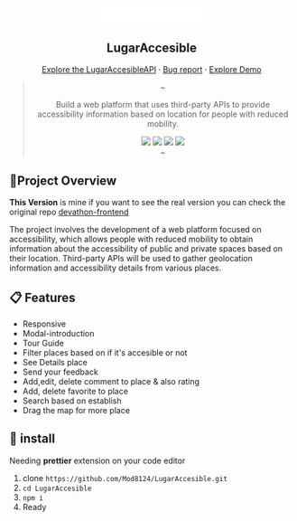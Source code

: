 <div align="center">

<img src="/public/assets/logo/logo.svg" width="180"/>

<h2>LugarAccesible</h2>

<a href="https://github.com/Mod8124/LugarAccesible-back">Explore the LugarAccesibleAPI</a>
·
<a href="https://github.com/Mod8124/LugarAccesible/issues">Bug report</a>
·
<a href="">Explore Demo</a>

> ~
>
> <p>Build a web platform that uses third-party APIs to provide accessibility information based on location for people with reduced mobility.</p>
> <img src="https://img.shields.io/badge/react-%2320232a.svg?style=for-the-badge&logo=react&logoColor=%2361DAFB">
> <img src="https://img.shields.io/badge/redux-%23593d88.svg?style=for-the-badge&logo=redux&logoColor=white">
> <img src="https://img.shields.io/badge/tailwindcss-%2338B2AC.svg?style=for-the-badge&logo=tailwind-css&logoColor=white">
> <img src="https://img.shields.io/badge/-TestingLibrary-%23E33332?style=for-the-badge&logo=testing-library&logoColor=white">
> <br/>
> ~
> </div>

## 📃Project Overview

**This Version** is mine if you want to see the real version you can check the original repo [devathon-frontend](https://github.com/joserangel25/devathon-frontend)

The project involves the development of a web platform focused on accessibility, which allows people with reduced mobility to obtain information about the accessibility of public and private spaces based on their location. Third-party APIs will be used to gather geolocation information and accessibility details from various places. 

## 📋 Features

- Responsive
- Modal-introduction
- Tour Guide
- Filter places based on if it's accesible or not
- See Details place
- Send your feedback
- Add,edit, delete comment to place & also rating
- Add, delete favorite to place
- Search based on establish
- Drag the map for more place

## 🧮 install

Needing **prettier** extension on your code editor

1. clone `https://github.com/Mod8124/LugarAccesible.git`
2. `cd LugarAccesible`
3. `npm i`
4. Ready
